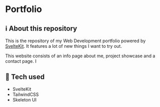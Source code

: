 # Portfolio

## ℹ️ About this repository

This is the repository of my Web Development portfolio powered by [SvelteKit](https://kit.svelte.dev). It features a lot of new things I want to try out.

This website consists of an info page about me, project showcase and a contact page. I

## 💼 Tech used

- SvelteKit
- TailwindCSS
- Skeleton UI
